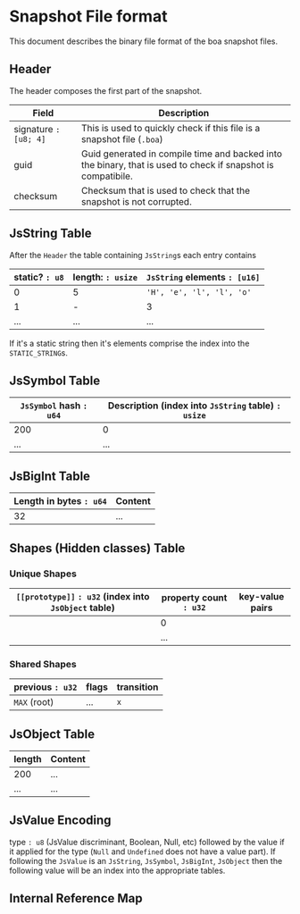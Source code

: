 # Snapshot File format

This document describes the binary file format of the boa snapshot files.

## Header

The header composes the first part of the snapshot.

| Field                 | Description                                                                                                  |
| --------------------- | ------------------------------------------------------------------------------------------------------------ |
| signature `: [u8; 4]` | This is used to quickly check if this file is a snapshot file (`.boa`)                                       |
| guid                  | Guid generated in compile time and backed into the binary, that is used to check if snapshot is compatibile. |
| checksum              | Checksum that is used to check that the snapshot is not corrupted.                                           |

## JsString Table

After the `Header` the table containing `JsString`s each entry contains

| static? `: u8` | length: `: usize` | `JsString` elements `: [u16]` |
| -------------- | ----------------- | ----------------------------- |
| 0              | 5                 | `'H', 'e', 'l', 'l', 'o'`     |
| 1              | -                 | 3                             |
| ...            | ...               | ...                           |

If it's a static string then it's elements comprise the index into the `STATIC_STRING`s.

## JsSymbol Table

| `JsSymbol` hash `: u64` | Description (index into `JsString` table) `: usize` |
| ----------------------- | --------------------------------------------------- |
| 200                     | 0                                                   |
| ...                     | ...                                                 |

## JsBigInt Table

| Length in bytes `: u64` | Content |
| ----------------------- | ------- |
| 32                      | ...     |

## Shapes (Hidden classes) Table

### Unique Shapes

| `[[prototype]]` `: u32` (index into `JsObject` table) | property count `: u32` | key-value pairs |
| ----------------------------------------------------- | ---------------------- | --------------- |
|                                                       | 0                      |                 |
|                                                       | ...                    |                 |

### Shared Shapes

| previous `: u32` | flags | transition |
| ---------------- | ----- | ---------- |
| `MAX` (root)     | ...   | `x`        |

## JsObject Table

| length | Content |
| ------ | ------- |
| 200    | ...     |
| ...    | ...     |

## JsValue Encoding

type `: u8` (JsValue discriminant, Boolean, Null, etc) followed by the value if it applied for the type (`Null` and `Undefined` does not have a value part).
If following the `JsValue` is an `JsString`, `JsSymbol`, `JsBigInt`, `JsObject` then the
following value will be an index into the appropriate tables.

## Internal Reference Map

